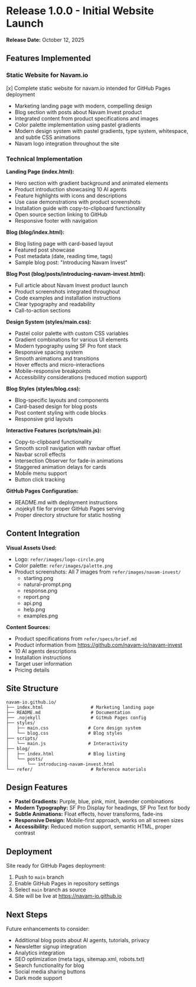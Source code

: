 # Release 1.0.0 - Initial Website Launch

**Release Date:** October 12, 2025

## Features Implemented

### Static Website for Navam.io

[x] Complete static website for navam.io intended for GitHub Pages deployment
- Marketing landing page with modern, compelling design
- Blog section with posts about Navam Invest product
- Integrated content from product specifications and images
- Color palette implementation using pastel gradients
- Modern design system with pastel gradients, type system, whitespace, and subtle CSS animations
- Navam logo integration throughout the site

### Technical Implementation

**Landing Page (index.html):**
- Hero section with gradient background and animated elements
- Product introduction showcasing 10 AI agents
- Feature highlights with icons and descriptions
- Use case demonstrations with product screenshots
- Installation guide with copy-to-clipboard functionality
- Open source section linking to GitHub
- Responsive footer with navigation

**Blog (blog/index.html):**
- Blog listing page with card-based layout
- Featured post showcase
- Post metadata (date, reading time, tags)
- Sample blog post: "Introducing Navam Invest"

**Blog Post (blog/posts/introducing-navam-invest.html):**
- Full article about Navam Invest product launch
- Product screenshots integrated throughout
- Code examples and installation instructions
- Clear typography and readability
- Call-to-action sections

**Design System (styles/main.css):**
- Pastel color palette with custom CSS variables
- Gradient combinations for various UI elements
- Modern typography using SF Pro font stack
- Responsive spacing system
- Smooth animations and transitions
- Hover effects and micro-interactions
- Mobile-responsive breakpoints
- Accessibility considerations (reduced motion support)

**Blog Styles (styles/blog.css):**
- Blog-specific layouts and components
- Card-based design for blog posts
- Post content styling with code blocks
- Responsive grid layouts

**Interactive Features (scripts/main.js):**
- Copy-to-clipboard functionality
- Smooth scroll navigation with navbar offset
- Navbar scroll effects
- Intersection Observer for fade-in animations
- Staggered animation delays for cards
- Mobile menu support
- Button click tracking

**GitHub Pages Configuration:**
- README.md with deployment instructions
- .nojekyll file for proper GitHub Pages serving
- Proper directory structure for static hosting

## Content Integration

**Visual Assets Used:**
- Logo: `refer/images/logo-circle.png`
- Color palette: `refer/images/palette.png`
- Product screenshots: All 7 images from `refer/images/navam-invest/`
  - starting.png
  - natural-prompt.png
  - response.png
  - report.png
  - api.png
  - help.png
  - examples.png

**Content Sources:**
- Product specifications from `refer/specs/brief.md`
- Product information from https://github.com/navam-io/navam-invest
- 10 AI agents descriptions
- Installation instructions
- Target user information
- Pricing details

## Site Structure

```
navam-io.github.io/
├── index.html                  # Marketing landing page
├── README.md                   # Documentation
├── .nojekyll                   # GitHub Pages config
├── styles/
│   ├── main.css               # Core design system
│   └── blog.css               # Blog styles
├── scripts/
│   └── main.js                # Interactivity
├── blog/
│   ├── index.html             # Blog listing
│   └── posts/
│       └── introducing-navam-invest.html
└── refer/                      # Reference materials
```

## Design Features

- **Pastel Gradients:** Purple, blue, pink, mint, lavender combinations
- **Modern Typography:** SF Pro Display for headings, SF Pro Text for body
- **Subtle Animations:** Float effects, hover transforms, fade-ins
- **Responsive Design:** Mobile-first approach, works on all screen sizes
- **Accessibility:** Reduced motion support, semantic HTML, proper contrast

## Deployment

Site ready for GitHub Pages deployment:
1. Push to `main` branch
2. Enable GitHub Pages in repository settings
3. Select `main` branch as source
4. Site will be live at https://navam-io.github.io

## Next Steps

Future enhancements to consider:
- Additional blog posts about AI agents, tutorials, privacy
- Newsletter signup integration
- Analytics integration
- SEO optimization (meta tags, sitemap.xml, robots.txt)
- Search functionality for blog
- Social media sharing buttons
- Dark mode support
